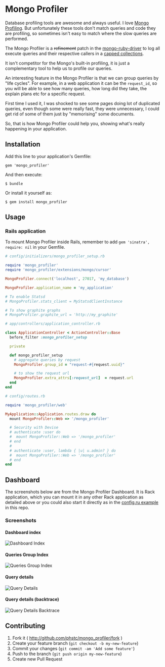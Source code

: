 # Mongo Profiler

Database profiling tools are awesome and always useful. I love [Mongo Profiling](http://docs.mongodb.org/manual/tutorial/manage-the-database-profiler/). But unfortunately these tools don't match queries and code they are profiling, so sometimes isn't easy to match where the slow queries are performed.

The Mongo Profiler is a <del>refinement</del> patch in the [mongo-ruby-driver](https://github.com/mongodb/mongo-ruby-driver) to log all execute queries and their respective callers in a [capped collections](http://docs.mongodb.org/manual/core/capped-collections/).

It isn't competitor for the Mongo's built-in profiling, it is just a complementary tool to help us to profile our queries.

An interesting feature in the Mongo Profiler is that we can group queries by "life cycles". For example, in a web application it can be the `request_id`, so you will be able to see how many queries, how long did they take, the explain plans etc for a specific request.

First time I used it, I was shocked to see some pages doing lot of duplicated queries, even though some were really fast, they were unnecessary, I could get rid of some of them just by "memorising" some documents.

So, that is how Mongo Profiler could help you, showing what's really happening in your application.

## Installation

Add this line to your application's Gemfile:

    gem 'mongo_profiler'

And then execute:

    $ bundle

Or install it yourself as:

    $ gem install mongo_profiler

## Usage

### Rails application

To mount Mongo Profiler inside Rails, remember to add `gem 'sinatra', require: nil` in your Gemfile.


```ruby
# config/initializers/mongo_profiler_setup.rb

require 'mongo_profiler'
require 'mongo_profiler/extensions/mongo/cursor'

MongoProfiler.connect('localhost', 27017, 'my_database')

MongoProfiler.application_name = 'my_application'

# To enable Statsd
# MongoProfiler.stats_client = MyStatsdClientInstance

# To show graphite graphs
# MongoProfiler.graphite_url = 'http://my_graphite'
```

```ruby
# app/controllers/application_controller.rb

class ApplicationController < ActionController::Base
  before_filter :mongo_profiler_setup

  private

  def mongo_profiler_setup
    # aggregate queries by request
    MongoProfiler.group_id = "request-#{request.uuid}"

    # to show the request url
    MongoProfiler.extra_attrs[:request_url]  = request.url
  end
end
```

```ruby
# config/routes.rb

require 'mongo_profiler/web'

MyApplication::Application.routes.draw do
  mount MongoProfiler::Web => '/mongo_profiler'

  # Security with Devise
  # authenticate :user do
  #  mount MongoProfiler::Web => '/mongo_profiler'
  # end
  #
  # authenticate :user, lambda { |u| u.admin? } do
  #  mount MongoProfiler::Web => '/mongo_profiler'
  # end
end
```

## Dashboard

The screenshots below are from the Mongo Profiler Dashboard. It is Rack application, which you can mount it in any other Rack application as detailed above or you could also start it directly as in the [config.ru example](https://github.com/phstc/mongo_profiler/blob/master/config.ru) in this repo.

### Screenshots

#### Dashboard index

![Dashboard Index](https://raw.github.com/phstc/mongo_profiler/master/assets/mongo_profiler_dashboard_index.png)

#### Queries Group Index

![Queries Group Index](https://raw.github.com/phstc/mongo_profiler/master/assets/mongo_profiler_group_details.png)

#### Query details

![Query Details](https://raw.github.com/phstc/mongo_profiler/master/assets/mongo_profiler_query_details.png)

#### Query details (backtrace)

![Query Details Backtrace](https://raw.github.com/phstc/mongo_profiler/master/assets/mongo_profiler_query_details_backtrace.png)


## Contributing

1. Fork it ( http://github.com/phstc/mongo_profiler/fork )
2. Create your feature branch (`git checkout -b my-new-feature`)
3. Commit your changes (`git commit -am 'Add some feature'`)
4. Push to the branch (`git push origin my-new-feature`)
5. Create new Pull Request
